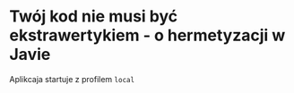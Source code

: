 <h1>Twój kod nie musi być ekstrawertykiem - o hermetyzacji w Javie</h1>

Aplikcaja startuje z profilem `local`
